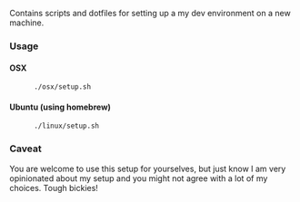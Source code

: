 Contains scripts and dotfiles for setting up a my dev environment on a new machine.

### Usage

#### OSX
          ./osx/setup.sh

#### Ubuntu (using homebrew)
          ./linux/setup.sh

### Caveat

You are welcome to use this setup for yourselves, but just know I am very opinionated about my setup and you
might not agree with a lot of my choices. Tough bickies!
